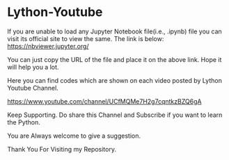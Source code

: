 # Lython-Youtube
If you are unable to load any Jupyter Notebook file(i.e., .ipynb) file you can visit its official site to view the same.
The link is below:
https://nbviewer.jupyter.org/

You can just copy the URL of the file and place it on the above link. Hope it will help you a lot.

Here you can find codes which are shown on each video posted by Lython Youtube Channel.

https://www.youtube.com/channel/UCfMQMe7H2g7cqntkzBZQ6gA


Keep Supporting. Do share this Channel and Subscribe if you want to learn the Python.

You are Always welcome to give a suggestion.

Thank You For Visiting my Repository.
